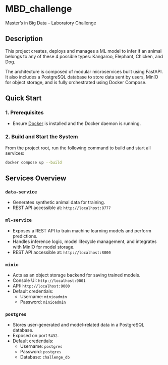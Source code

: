 # MBD_challenge
Master’s in Big Data – Laboratory Challenge

## Description

This project creates, deploys and manages a ML model to infer if an animal belongs to any of these 4 possible types: Kangaroo, Elephant, Chicken, and Dog.

The architecture is composed of modular microservices built using FastAPI. It also includes a PostgreSQL database to store data sent by users, MinIO for object storage, and is fully orchestrated using Docker Compose.

## Quick Start

### 1. Prerequisites

- Ensure [Docker](https://www.docker.com/) is installed and the Docker daemon is running.

### 2. Build and Start the System

From the project root, run the following command to build and start all services:

```bash
docker compose up --build
```

## Services Overview

### `data-service`
- Generates synthetic animal data for training.
- REST API accessible at: `http://localhost:8777`

### `ml-service`
- Exposes a REST API to train machine learning models and perform predictions.
- Handles inference logic, model lifecycle management, and integrates with MinIO for model storage.
- REST API accessible at: `http://localhost:8000`

### `minio`
- Acts as an object storage backend for saving trained models.
- Console UI: `http://localhost:9001`
- API: `http://localhost:9000`
- Default credentials:
  - Username: `minioadmin`
  - Password: `minioadmin`

### `postgres`
- Stores user-generated and model-related data in a PostgreSQL database.
- Exposed on port `5432`.
- Default credentials:
  - Username: `postgres`
  - Password: `postgres`
  - Database: `challenge_db`
